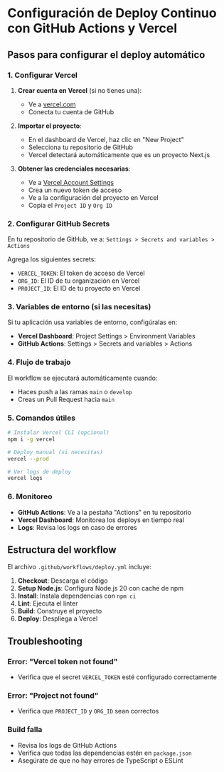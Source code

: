 # Configuración de Deploy Continuo con GitHub Actions y Vercel

## Pasos para configurar el deploy automático

### 1. Configurar Vercel

1. **Crear cuenta en Vercel** (si no tienes una):

   - Ve a [vercel.com](https://vercel.com)
   - Conecta tu cuenta de GitHub

2. **Importar el proyecto**:

   - En el dashboard de Vercel, haz clic en "New Project"
   - Selecciona tu repositorio de GitHub
   - Vercel detectará automáticamente que es un proyecto Next.js

3. **Obtener las credenciales necesarias**:
   - Ve a [Vercel Account Settings](https://vercel.com/account/tokens)
   - Crea un nuevo token de acceso
   - Ve a la configuración del proyecto en Vercel
   - Copia el `Project ID` y `Org ID`

### 2. Configurar GitHub Secrets

En tu repositorio de GitHub, ve a:
`Settings > Secrets and variables > Actions`

Agrega los siguientes secrets:

- `VERCEL_TOKEN`: El token de acceso de Vercel
- `ORG_ID`: El ID de tu organización en Vercel
- `PROJECT_ID`: El ID de tu proyecto en Vercel

### 3. Variables de entorno (si las necesitas)

Si tu aplicación usa variables de entorno, configúralas en:

- **Vercel Dashboard**: Project Settings > Environment Variables
- **GitHub Actions**: Settings > Secrets and variables > Actions

### 4. Flujo de trabajo

El workflow se ejecutará automáticamente cuando:

- Haces push a las ramas `main` o `develop`
- Creas un Pull Request hacia `main`

### 5. Comandos útiles

```bash
# Instalar Vercel CLI (opcional)
npm i -g vercel

# Deploy manual (si necesitas)
vercel --prod

# Ver logs de deploy
vercel logs
```

### 6. Monitoreo

- **GitHub Actions**: Ve a la pestaña "Actions" en tu repositorio
- **Vercel Dashboard**: Monitorea los deploys en tiempo real
- **Logs**: Revisa los logs en caso de errores

## Estructura del workflow

El archivo `.github/workflows/deploy.yml` incluye:

1. **Checkout**: Descarga el código
2. **Setup Node.js**: Configura Node.js 20 con cache de npm
3. **Install**: Instala dependencias con `npm ci`
4. **Lint**: Ejecuta el linter
5. **Build**: Construye el proyecto
6. **Deploy**: Despliega a Vercel

## Troubleshooting

### Error: "Vercel token not found"

- Verifica que el secret `VERCEL_TOKEN` esté configurado correctamente

### Error: "Project not found"

- Verifica que `PROJECT_ID` y `ORG_ID` sean correctos

### Build falla

- Revisa los logs de GitHub Actions
- Verifica que todas las dependencias estén en `package.json`
- Asegúrate de que no hay errores de TypeScript o ESLint
